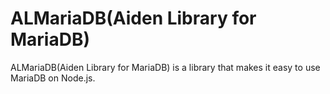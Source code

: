 # ALMariaDB(Aiden Library for MariaDB)

ALMariaDB(Aiden Library for MariaDB) is a library that makes it easy to use MariaDB on Node.js.
